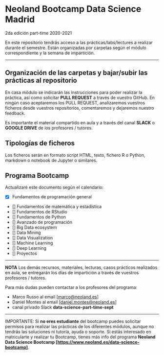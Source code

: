 # Neoland Bootcamp Data Science Madrid 
2da edición part-time 2020-2021

En este repositorio tendrás acceso a las prácticas/labs/lectures a realizar durante el semestre. Están organizadas por carpetas según el módulo correspondiente y la semana de impartición.

***

## Organización de las carpetas y bajar/subir las prácticas al repositorio

En casa módulo se indicarán las instrucciones para poder realizar la práctica, así como solicitar **PULL REQUEST** a través de vuestro GitHub. En ningún caso aceptaremos los PULL REQUEST, analizaremos vuestros ficheros desde vuestros repositorios, comentaremos y dejaremos nuestro feedback. 

Es importante el material compartido en aula y a través del canal **SLACK** o **GOOGLE DRIVE** de los profesores / tutores.



## Tipologías de ficheros

Los ficheros serán en formato script HTML, texto, fichero R o Python, markdown o notebook de Jupyter o similares.


## Programa Bootcamp

Actualizaré este documento según el calendario:

- [x] Fundamentos de programación general
- [] Fundamentos de matemática y estadística
- [] Fundamentos de RStudio
- [] Fundamentos de Python
- [] Avanzado de programación
- [] Big Data ecosystem
- [] Data Mining
- [] Data Visualization
- [] Machine Learning 
- [] Deep Learning
- [] Proyectos

***

**NOTA**
Los demás recursos, materiales, lecturas, casos prácticos realizados en aula, se entregarán los días de impartición a través de vuestros profesores / tutores.

Para más dudas pueden contactar a los profesores del programa:
- Marco Russo al email [marco@neoland.es]
- Daniel Montes al email [daniel.montes@neoland.es]
- canal privado Slack **data-science-part-time-sept**

* * *

IMPORTANTE: Si **no eres estudiante** del bootcamp puedes solicitar permisos para realizar las prácticas de los diferentes módulos, aunque no tendrás las soluciones ni tutoría, ayuda o soporte.
Si estás interesado en matricularte y realizar tu Bootcamp, tienes más info del programa **Neoland Data Science Bootcamp [https://www.neoland.es/data-science-bootcamp]**.

